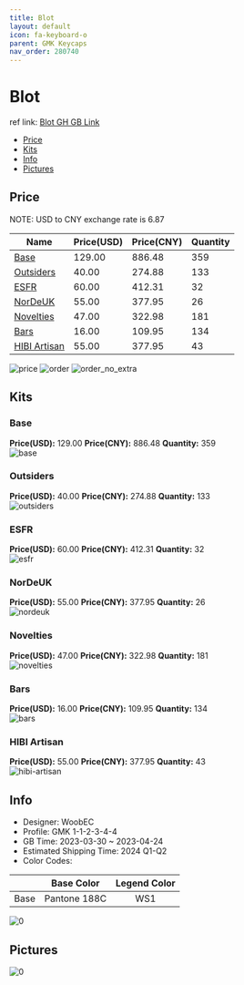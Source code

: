 ```yaml
---
title: Blot 
layout: default
icon: fa-keyboard-o
parent: GMK Keycaps
nav_order: 280740
---
```


# Blot 

ref link: [Blot GH GB Link](https://geekhack.org/index.php?topic=119946)

* [Price](#price)
* [Kits](#kits)
* [Info](#info)
* [Pictures](#pictures)

## Price

NOTE: USD to CNY exchange rate is 6.87

| Name          | Price(USD)   |  Price(CNY) | Quantity |
| ------------- | ------------ |  ---------- | -------- |
|[Base](#base)|129.00|886.48|359|
|[Outsiders](#outsiders)|40.00|274.88|133|
|[ESFR](#esfr)|60.00|412.31|32|
|[NorDeUK](#nordeuk)|55.00|377.95|26|
|[Novelties](#novelties)|47.00|322.98|181|
|[Bars](#bars)|16.00|109.95|134|
|[HIBI Artisan](#hibi-artisan)|55.00|377.95|43|

<img src="{{ 'assets/images/gmk-keycaps/Blot/price.png' | relative_url }}" alt="price" class="image featured">
<img src="{{ 'assets/images/gmk-keycaps/Blot/order.png' | relative_url }}" alt="order" class="image featured">
<img src="{{ 'assets/images/gmk-keycaps/Blot/order_no_extra.png' | relative_url }}" alt="order_no_extra" class="image featured">

## Kits
### Base  
**Price(USD):** 129.00	**Price(CNY):** 886.48	**Quantity:** 359  
<img src="{{ 'assets/images/gmk-keycaps/Blot/kits_pics/base.png' | relative_url }}" alt="base" class="image featured">

### Outsiders  
**Price(USD):** 40.00	**Price(CNY):** 274.88	**Quantity:** 133  
<img src="{{ 'assets/images/gmk-keycaps/Blot/kits_pics/outsiders.png' | relative_url }}" alt="outsiders" class="image featured">

### ESFR  
**Price(USD):** 60.00	**Price(CNY):** 412.31	**Quantity:** 32  
<img src="{{ 'assets/images/gmk-keycaps/Blot/kits_pics/esfr.png' | relative_url }}" alt="esfr" class="image featured">

### NorDeUK  
**Price(USD):** 55.00	**Price(CNY):** 377.95	**Quantity:** 26  
<img src="{{ 'assets/images/gmk-keycaps/Blot/kits_pics/nordeuk.png' | relative_url }}" alt="nordeuk" class="image featured">

### Novelties  
**Price(USD):** 47.00	**Price(CNY):** 322.98	**Quantity:** 181  
<img src="{{ 'assets/images/gmk-keycaps/Blot/kits_pics/novelties.png' | relative_url }}" alt="novelties" class="image featured">

### Bars  
**Price(USD):** 16.00	**Price(CNY):** 109.95	**Quantity:** 134  
<img src="{{ 'assets/images/gmk-keycaps/Blot/kits_pics/bars.png' | relative_url }}" alt="bars" class="image featured">

### HIBI Artisan  
**Price(USD):** 55.00	**Price(CNY):** 377.95	**Quantity:** 43  
<img src="{{ 'assets/images/gmk-keycaps/Blot/kits_pics/hibi-artisan.jpg' | relative_url }}" alt="hibi-artisan" class="image featured">

## Info
* Designer: WoobEC  
* Profile: GMK 1-1-2-3-4-4  
* GB Time: 2023-03-30 ~ 2023-04-24  
* Estimated Shipping Time: 2024 Q1-Q2  
* Color Codes:  

| |Base Color     | Legend Color
| :-------------: | :-------------: | :------------:
|Base|Pantone 188C|WS1|

<img src="{{ 'assets/images/gmk-keycaps/Blot/0.jpg' | relative_url }}" alt="0" class="image featured">

## Pictures  
<img src="{{ 'assets/images/gmk-keycaps/Blot/rendering_pics/0.jpg' | relative_url }}" alt="0" class="image featured">
